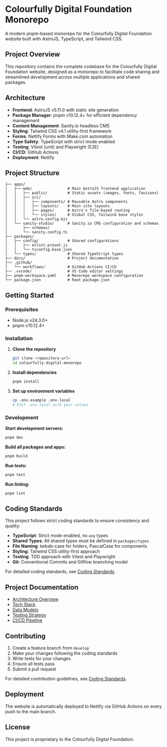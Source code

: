 # Colourfully Digital Foundation Monorepo

A modern pnpm-based monorepo for the Colourfully Digital Foundation website built with AstroJS, TypeScript, and Tailwind CSS.

## Project Overview

This repository contains the complete codebase for the Colourfully Digital Foundation website, designed as a monorepo to facilitate code sharing and streamlined development across multiple applications and shared packages.

## Architecture

- **Frontend**: AstroJS v5.11.0 with static site generation
- **Package Manager**: pnpm v10.12.4+ for efficient dependency management
- **Content Management**: Sanity.io headless CMS
- **Styling**: Tailwind CSS v4.1 utility-first framework
- **Forms**: Netlify Forms with Make.com automation
- **Type Safety**: TypeScript with strict mode enabled
- **Testing**: Vitest (unit) and Playwright (E2E)
- **CI/CD**: GitHub Actions
- **Deployment**: Netlify

## Project Structure

```
├── apps/
│   ├── web/                # Main AstroJS frontend application
│   │   ├── public/         # Static assets (images, fonts, favicons)
│   │   ├── src/
│   │   │   ├── components/ # Reusable Astro components
│   │   │   ├── layouts/    # Main site layouts
│   │   │   ├── pages/      # Astro's file-based routing
│   │   │   └── styles/     # Global CSS, Tailwind base styles
│   │   └── astro.config.mjs
│   └── sanity-studio/      # Sanity.io CMS configuration and schemas
│       ├── schemas/
│       └── sanity.config.ts
├── packages/
│   ├── config/             # Shared configurations
│   │   ├── eslint-preset.js
│   │   └── tsconfig.base.json
│   └── types/              # Shared TypeScript types
├── docs/                   # Project documentation
├── .github/
│   └── workflows/          # GitHub Actions CI/CD
├── .vscode/                # VS Code editor settings
├── pnpm-workspace.yaml     # Monorepo workspace configuration
└── package.json            # Root package.json
```

## Getting Started

### Prerequisites

- Node.js v24.3.0+
- pnpm v10.12.4+

### Installation

1. **Clone the repository**

   ```bash
   git clone <repository-url>
   cd colourfully-digital-monorepo
   ```

2. **Install dependencies**

   ```bash
   pnpm install
   ```

3. **Set up environment variables**
   ```bash
   cp .env.example .env.local
   # Edit .env.local with your values
   ```

### Development

**Start development servers:**

```bash
pnpm dev
```

**Build all packages and apps:**

```bash
pnpm build
```

**Run tests:**

```bash
pnpm test
```

**Run linting:**

```bash
pnpm lint
```

## Coding Standards

This project follows strict coding standards to ensure consistency and quality:

- **TypeScript**: Strict mode enabled, no `any` types
- **Shared Types**: All shared types must be defined in `packages/types`
- **File Naming**: kebab-case for folders, PascalCase for components
- **Styling**: Tailwind CSS utility-first approach
- **Testing**: TDD approach with Vitest and Playwright
- **Git**: Conventional Commits and Gitflow branching model

For detailed coding standards, see [Coding Standards](docs/architecture/coding-standards.md).

## Project Documentation

- [Architecture Overview](docs/architecture.md)
- [Tech Stack](docs/architecture/tech-stack.md)
- [Data Models](docs/architecture/data-models.md)
- [Testing Strategy](docs/architecture/testing-strategy.md)
- [CI/CD Pipeline](docs/architecture/ci-cd-pipeline.md)

## Contributing

1. Create a feature branch from `develop`
2. Make your changes following the coding standards
3. Write tests for your changes
4. Ensure all tests pass
5. Submit a pull request

For detailed contribution guidelines, see [Coding Standards](docs/architecture/coding-standards.md).

## Deployment

The website is automatically deployed to Netlify via GitHub Actions on every push to the main branch.

## License

This project is proprietary to the Colourfully Digital Foundation.
